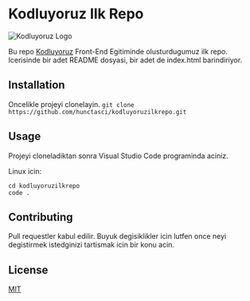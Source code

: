 # Kodluyoruz Ilk Repo

![Kodluyoruz Logo](https://miro.medium.com/max/3150/2*TZeK0kyHTRHVv3gUi8BtQg.png)

Bu repo [Kodluyoruz](https://www.kodluyoruz.org/) Front-End Egitiminde olusturdugumuz ilk repo. Icerisinde bir adet README dosyasi, bir adet de index.html barindiriyor.

## Installation

Oncelikle projeyi clonelayin.
`git clone https://github.com/hunctasci/kodluyoruzilkrepo.git `

## Usage

Projeyi cloneladiktan sonra Visual Studio Code programinda aciniz.

Linux icin:

```
cd kodluyoruzilkrepo
code .
```

## Contributing

Pull requestler kabul edilir. Buyuk degisiklikler icin lutfen once neyi degistirmek istedginizi tartismak icin bir konu acin.

## License

[MIT](https://opensource.org/licenses/MIT)
